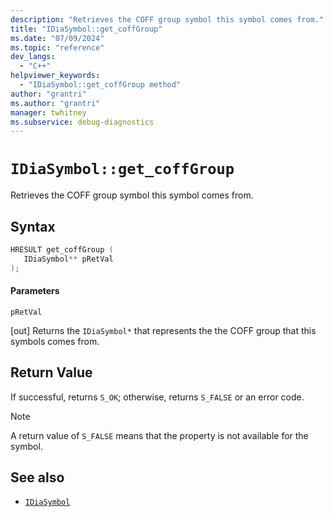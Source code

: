 ```yaml
---
description: "Retrieves the COFF group symbol this symbol comes from."
title: "IDiaSymbol::get_coffGroup"
ms.date: "07/09/2024"
ms.topic: "reference"
dev_langs:
  - "C++"
helpviewer_keywords:
  - "IDiaSymbol::get_coffGroup method"
author: "grantri"
ms.author: "grantri"
manager: twhitney
ms.subservice: debug-diagnostics
---
```

# `IDiaSymbol::get_coffGroup`

Retrieves the COFF group symbol this symbol comes from.

## Syntax

```C++
HRESULT get_coffGroup ( 
   IDiaSymbol** pRetVal
);
```

#### Parameters

 `pRetVal`

[out] Returns the `IDiaSymbol*` that represents the the COFF group that this symbols comes from.

## Return Value

 If successful, returns `S_OK`; otherwise, returns `S_FALSE` or an error code.

> [!NOTE]
> A return value of `S_FALSE` means that the property is not available for the symbol.

## See also

- [`IDiaSymbol`](../../debugger/debug-interface-access/idiasymbol.md)
